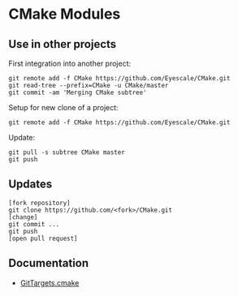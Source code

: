 # CMake Modules

## Use in other projects

First integration into another project:

    git remote add -f CMake https://github.com/Eyescale/CMake.git
    git read-tree --prefix=CMake -u CMake/master
    git commit -am 'Merging CMake subtree'

Setup for new clone of a project:

    git remote add -f CMake https://github.com/Eyescale/CMake.git

Update:

    git pull -s subtree CMake master
    git push

## Updates

    [fork repository]
    git clone https://github.com/<fork>/CMake.git
    [change]
    git commit ...
    git push
    [open pull request]
    
## Documentation

- [GitTargets.cmake](CMake/blob/master/doc/GitTargets.md)
